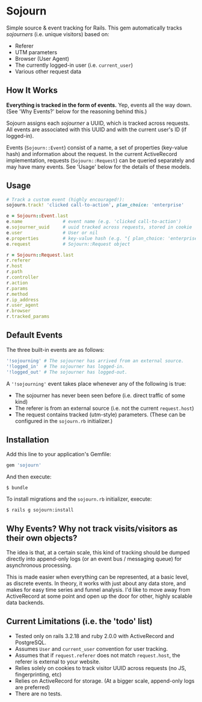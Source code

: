 # Sojourn

Simple source & event tracking for Rails. This gem automatically tracks *sojourners*
(i.e. unique visitors) based on:

* Referer
* UTM parameters
* Browser (User Agent)
* The currently logged-in user (i.e. `current_user`)
* Various other request data

## How It Works

**Everything is tracked in the form of events.** Yep, events all the way down.
(See 'Why Events?' below for the reasoning behind this.)

Sojourn assigns each *sojourner* a UUID, which is tracked across requests. All events are
associated with this UUID and with the current user's ID (if logged-in).

Events (`Sojourn::Event`) consist of a name, a set of properties (key-value hash) and information
about the request. In the current ActiveRecord implementation, requests (`Sojourn::Request`) can
be queried separately and may have many events. See 'Usage' below for the details of these models.


## Usage

```ruby
# Track a custom event (highly encouraged!):
sojourn.track! 'clicked call-to-action', plan_choice: 'enterprise'

e = Sojourn::Event.last
e.name               # event name (e.g. 'clicked call-to-action')
e.sojourner_uuid     # uuid tracked across requests, stored in cookie
e.user               # User or nil
e.properties         # key-value hash (e.g. "{ plan_choice: 'enterprise' }")
e.request            # Sojourn::Request object

r = Sojourn::Request.last
r.referer
r.host
r.path
r.controller
r.action
r.params
r.method
r.ip_address
r.user_agent
r.browser
r.tracked_params
```

## Default Events

The three built-in events are as follows:

```ruby
'!sojourning' # The sojourner has arrived from an external source.
'!logged_in'  # The sojourner has logged-in.
'!logged_out' # The sojourner has logged-out.
```

A `'!sojourning'` event takes place whenever any of the following is true:

* The sojourner has never been seen before (i.e. direct traffic of some kind)
* The referer is from an external source (i.e. not the current `request.host`)
* The request contains tracked (utm-style) parameters. (These can be configured in the `sojourn.rb`
  initializer.)


## Installation

Add this line to your application's Gemfile:

```ruby
gem 'sojourn'
```

And then execute:

    $ bundle

To install migrations and the `sojourn.rb` initializer, execute:

    $ rails g sojourn:install

## Why Events? Why not track visits/visitors as their own objects?

The idea is that, at a certain scale, this kind of tracking should be dumped directly into
append-only logs (or an event bus / messaging queue) for asynchronous processing.

This is made easier when everything can be represented, at a basic level, as discrete events.
In theory, it works with just about any data store, and makes for easy time series and funnel
analysis. I'd like to move away from ActiveRecord at some point and open up the door for other,
highly scalable data backends.

## Current Limitations (i.e. the 'todo' list)

* Tested only on rails 3.2.18 and ruby 2.0.0 with ActiveRecord and PostgreSQL.
* Assumes `User` and `current_user` convention for user tracking.
* Assumes that if `request.referer` does not match `request.host`, the referer is external to your
  website.
* Relies solely on cookies to track visitor UUID across requests (no JS, fingerprinting, etc)
* Relies on ActiveRecord for storage. (At a bigger scale, append-only logs are preferred)
* There are no tests.

